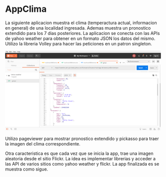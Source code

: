 # AppClima
La siguiente aplicacion muestra el clima (temperactura actual, informacion en general) de una localidad ingresada. Ademas muestra un pronostico extendido para los 7 dias posteriores. 
La aplicacion se conecta con las APIs de yahoo weather para obtener en un formato JSON los datos del mismo. Utilizo la libreria Volley para hacer las peticiones en un patron singleton.


![alt text](https://github.com/waltersinger/AppClima/blob/master/BUILDING%20THE%20REQUEST%20WITH%20POSTMAN.png)



Utilizo pageviewer para mostrar pronostico extendido y pickasso para traer la imagen del clima correspondiente.



Otra caracteristica es que cada vez que se inicia la app, trae una imagen aleatoria desde el sitio Flickr. La idea es implementar librerias y acceder a las API de varios sitios como yahoo weather y flickr.
La app finalizada es se muestra como sigue.
